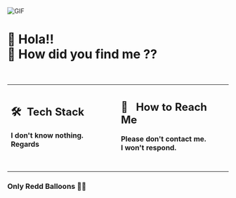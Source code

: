 <img align="center" alt="GIF" src="./ezgif.com-gif-maker (15).gif"/>

# 🍭 Hola!!<br>🍭 How did you find me ??
<br>
<table>
  <tr>
   <td width="350px">
     <h2>🛠 &nbsp;Tech Stack</h2>
     <b>I don't know nothing.<br>Regards</b>
      <br><br><br>
   </td>
   <td width="350px">
    <div>
      <h2><b>📲 &ensp;How to Reach Me</b></h2>
      <b>Please don't contact me.</b><br>
      <b>I won't respond.</b>
      <br><br>
      <br>
    </div>
   </td>
  </tr>
</table>

### Only Redd Balloons 🎈🎈
